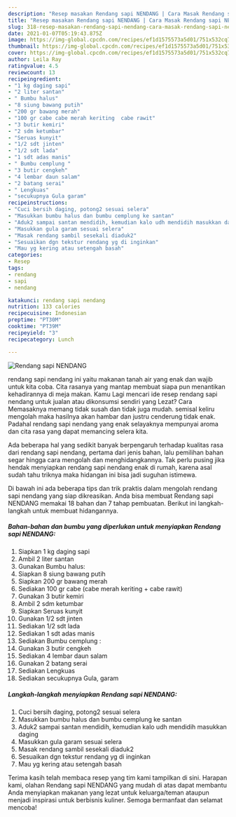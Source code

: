 ```yaml
---
description: "Resep masakan Rendang sapi NENDANG | Cara Masak Rendang sapi NENDANG Yang Menggugah Selera"
title: "Resep masakan Rendang sapi NENDANG | Cara Masak Rendang sapi NENDANG Yang Menggugah Selera"
slug: 318-resep-masakan-rendang-sapi-nendang-cara-masak-rendang-sapi-nendang-yang-menggugah-selera
date: 2021-01-07T05:19:43.875Z
image: https://img-global.cpcdn.com/recipes/ef1d1575573a5d01/751x532cq70/rendang-sapi-nendang-foto-resep-utama.jpg
thumbnail: https://img-global.cpcdn.com/recipes/ef1d1575573a5d01/751x532cq70/rendang-sapi-nendang-foto-resep-utama.jpg
cover: https://img-global.cpcdn.com/recipes/ef1d1575573a5d01/751x532cq70/rendang-sapi-nendang-foto-resep-utama.jpg
author: Leila Ray
ratingvalue: 4.5
reviewcount: 13
recipeingredient:
- "1 kg daging sapi"
- "2 liter santan"
- " Bumbu halus"
- "8 siung bawang putih"
- "200 gr bawang merah"
- "100 gr cabe cabe merah keriting  cabe rawit"
- "3 butir kemiri"
- "2 sdm ketumbar"
- "Seruas kunyit"
- "1/2 sdt jinten"
- "1/2 sdt lada"
- "1 sdt adas manis"
- " Bumbu cemplung "
- "3 butir cengkeh"
- "4 lembar daun salam"
- "2 batang serai"
- " Lengkuas"
- "secukupnya Gula garam"
recipeinstructions:
- "Cuci bersih daging, potong2 sesuai selera"
- "Masukkan bumbu halus dan bumbu cemplung ke santan"
- "Aduk2 sampai santan mendidih, kemudian kalo udh mendidih masukkan daging"
- "Masukkan gula garam sesuai selera"
- "Masak rendang sambil sesekali diaduk2"
- "Sesuaikan dgn tekstur rendang yg di inginkan"
- "Mau yg kering atau setengah basah"
categories:
- Resep
tags:
- rendang
- sapi
- nendang

katakunci: rendang sapi nendang 
nutrition: 133 calories
recipecuisine: Indonesian
preptime: "PT30M"
cooktime: "PT39M"
recipeyield: "3"
recipecategory: Lunch

---
```



![Rendang sapi NENDANG](https://img-global.cpcdn.com/recipes/ef1d1575573a5d01/751x532cq70/rendang-sapi-nendang-foto-resep-utama.jpg)


rendang sapi nendang ini yaitu makanan tanah air yang enak dan wajib untuk kita coba. Cita rasanya yang mantap membuat siapa pun menantikan kehadirannya di meja makan.
Kamu Lagi mencari ide resep rendang sapi nendang untuk jualan atau dikonsumsi sendiri yang Lezat? Cara Memasaknya memang tidak susah dan tidak juga mudah. semisal keliru mengolah maka hasilnya akan hambar dan justru cenderung tidak enak. Padahal rendang sapi nendang yang enak selayaknya mempunyai aroma dan cita rasa yang dapat memancing selera kita.



Ada beberapa hal yang sedikit banyak berpengaruh terhadap kualitas rasa dari rendang sapi nendang, pertama dari jenis bahan, lalu pemilihan bahan segar hingga cara mengolah dan menghidangkannya. Tak perlu pusing jika hendak menyiapkan rendang sapi nendang enak di rumah, karena asal sudah tahu triknya maka hidangan ini bisa jadi suguhan istimewa.


Di bawah ini ada beberapa tips dan trik praktis dalam mengolah rendang sapi nendang yang siap dikreasikan. Anda bisa membuat Rendang sapi NENDANG memakai 18 bahan dan 7 tahap pembuatan. Berikut ini langkah-langkah untuk membuat hidangannya.

<!--inarticleads1-->

##### Bahan-bahan dan bumbu yang diperlukan untuk menyiapkan Rendang sapi NENDANG:

1. Siapkan 1 kg daging sapi
1. Ambil 2 liter santan
1. Gunakan  Bumbu halus:
1. Siapkan 8 siung bawang putih
1. Siapkan 200 gr bawang merah
1. Sediakan 100 gr cabe (cabe merah keriting + cabe rawit)
1. Gunakan 3 butir kemiri
1. Ambil 2 sdm ketumbar
1. Siapkan Seruas kunyit
1. Gunakan 1/2 sdt jinten
1. Sediakan 1/2 sdt lada
1. Sediakan 1 sdt adas manis
1. Sediakan  Bumbu cemplung :
1. Gunakan 3 butir cengkeh
1. Sediakan 4 lembar daun salam
1. Gunakan 2 batang serai
1. Sediakan  Lengkuas
1. Sediakan secukupnya Gula, garam




<!--inarticleads2-->

##### Langkah-langkah menyiapkan Rendang sapi NENDANG:

1. Cuci bersih daging, potong2 sesuai selera
1. Masukkan bumbu halus dan bumbu cemplung ke santan
1. Aduk2 sampai santan mendidih, kemudian kalo udh mendidih masukkan daging
1. Masukkan gula garam sesuai selera
1. Masak rendang sambil sesekali diaduk2
1. Sesuaikan dgn tekstur rendang yg di inginkan
1. Mau yg kering atau setengah basah




Terima kasih telah membaca resep yang tim kami tampilkan di sini. Harapan kami, olahan Rendang sapi NENDANG yang mudah di atas dapat membantu Anda menyiapkan makanan yang lezat untuk keluarga/teman ataupun menjadi inspirasi untuk berbisnis kuliner. Semoga bermanfaat dan selamat mencoba!
